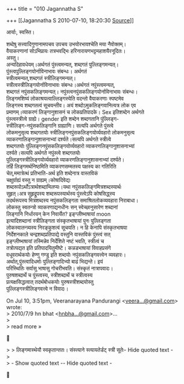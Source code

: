 +++
title = "010 Jagannatha S"

+++
[[Jagannatha S	2010-07-10, 18:20:30 [Source](https://groups.google.com/g/bvparishat/c/iHpk4yXAwKc)]]



आर्याः, स्वस्ति।  

शब्देषु सत्त्वादिगुणानामपचय उपचय उभयोरभावश्चेति मया नैवोक्तम्।  
वैयाकरणानां सोऽभिप्रायः तत्रभवद्भिः हरिनारायणभट्टमहाशयैरनूदितः।  
अस्तु।  
अन्यदिहावधेयम्।अर्थगतं पुंस्त्वमन्यत्, शब्दगतं पुल्लिङ्गमन्यत्।  
पुंस्त्वपुल्लिङ्गयोर्नाविनाभावः संबन्धः। अर्थगतं  
स्त्रीत्वमन्यत्,शब्दगतं स्त्रीलिङ्गमन्यत्।  
स्त्रीत्वस्त्रीलिङ्गयोर्नाविनाभावः संबन्धः।अर्थगतं नपुंस्त्वमन्यत्,  
शब्दगतं नपुंसकलिङ्गमन्यत्। नपुंस्त्वनपुंसकलिङ्गयोर्नाविनाभावः संबन्धः।  
लिङ्गमशिष्यं लोकाश्रयत्वाल्लिङ्गस्येति वदन्तो वैयाकरणाः स्पष्टमेव  
लिङ्गस्य शब्दगतत्वं सूचयन्तीव। अयं शब्दोऽमुकलिङ्गवानित्यत्र लोक एव  
प्रमाणम्।व्याकरणं लिङ्गानुशासनं च लोकप्रतिपादके। Sex इतिशब्देन अर्थगते  
पुंस्त्वस्त्रीत्वे ग्राह्ये। gender इति शब्देन शब्दगतानि पुंल्लिङ्ग-  
स्त्रीलिङ्ग-नपुंसकलिङ्गानि ग्राह्याणि। सत्यपि अर्थगते पुंस्त्वे  
लोकमनुसृत्य शब्दगतयोः स्त्रीलिङ्गनपुंसकलिङ्गयोर्व्यवहारो लोकमनुसृत्य  
व्याकरणालिङ्गानुशासनाभ्यां दर्श्यते।सत्यपि अर्थगते स्त्रीत्वे  
शब्दगतयोः पुंल्लिङ्गनपुंसकलिङ्गयोर्व्यवहारो व्याकरणलिङ्गानुशासनाभ्यां  
दर्श्यते।सत्यपि अर्थगते नपुंस्त्वे शब्दगतयोः  
पुल्लिङ्गस्त्रीलिङ्गयोर्व्यवहारो व्याकरणलिङ्गानुशासनाभ्यां दर्श्यते।  
तर्हि लिङ्गमर्थनिष्ठमिति व्याकरणसम्मतस्य पक्षस्य का गतिरिति  
चेत्,ममात्रेत्थं प्रतिभाति-अर्थ इति शब्देनात्र वास्तविकं  
चक्षुर्ग्राह्यं वस्तु न ग्राह्यम्।कोषादिवेद्यः  
शब्दरूपोऽर्थोऽत्रार्थशब्दाभिलप्यः।यथा नपुंसकलिङ्गमित्रशब्दस्यार्थः  
सुहृत्।अत्र सुहृद्रूपस्य शब्दरूपस्यार्थस्य पुंस्त्वेऽपि कोषसिद्ध्स्य  
तदर्थरूपस्य मित्रशब्दस्य नपुंसकलिङ्गता समाश्रितलोकव्यवहारा निराबाधा।  
लोकस्तु स्वतन्त्रो व्याकरणाद्यनधीनः सन् स्वेच्छानुसारेण शब्दानां  
लिङ्गानि निर्धारयन् केन निवार्येत? इङ्ग्लीष्भाषायां moon  
इत्यादिशब्दानां स्त्रीलिङ्गता संस्कृतभाषायां पुनः पुल्लिङ्गता  
लोकस्वातन्त्र्यस्य निरङ्कुशत्वं सूचयति। न हि केनापि संस्कृतभाषया  
निर्देशनकाले चन्द्रशब्दप्रतिपाद्ये वस्तुनि वास्तविकं पुंस्त्वं सत्  
इङ्ग्लीष्भाषायां तस्मिन्नेव निर्देशिते नष्टं भवति, स्त्रीत्वं च  
तत्रोत्पद्यत इति प्रतिपादयितुमीष्टे। कन्नडभाषायां विवाहप्रसंगे  
वधूवरार्थकयोः हेण्णु गण्डु इति शब्दयोः नपुंसकलिङ्गवत्त्वेन व्यवहारः।  
अर्थात्,पुंस्त्वादिधर्माः पुल्लिङ्गादिभ्यो बाढं भिद्यन्ते। इयं  
परिस्थितिः सर्वासु भाषासु गोचरीभवति। संस्कृतं नात्रापवादः।  
पुरुषशब्दार्थे च पुंस्त्वस्य, स्त्रीशब्दार्थे च स्त्रीत्वस्य  
प्रत्यक्षसिद्धत्वात् तदर्थबोधकयोः पुरुषस्त्रीशब्दयोस्तु  
पुल्लिङ्गस्त्रीलिङ्गवत्त्वे न विवादः।

On Jul 10, 3:51pm, Veeranarayana Pandurangi \<[veera...@gmail.com]()\>  
wrote:  
\> 2010/7/9 hn bhat \<[hnbha...@gmail.com]()\>...  
\>  
\> read more »



\> \> लिङ्गमास्थेयौ स्वकृतान्ततः। संस्त्याने स्त्यायतेर्डट् स्त्री सूतेः- Hide quoted text -  
\>  
\> - Show quoted text -- Hide quoted text -



